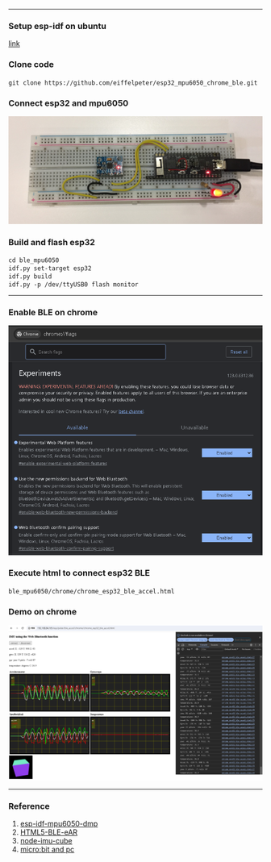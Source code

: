 ***

### Setup esp-idf on ubuntu
[link](https://docs.espressif.com/projects/esp-idf/en/latest/esp32/get-started/linux-macos-setup.html)
  

### Clone code
`git clone https://github.com/eiffelpeter/esp32_mpu6050_chrome_ble.git`


### Connect esp32 and mpu6050
![IMAGE ALT TEXT HERE](./img/00_esp32_mpu6050.JPG)


### Build and flash esp32
```
cd ble_mpu6050
idf.py set-target esp32
idf.py build
idf.py -p /dev/ttyUSB0 flash monitor
```

***

### Enable BLE on chrome
![IMAGE ALT TEXT HERE](./img/01_enable_chrome_flags.png)


### Execute html to connect esp32 BLE
`ble_mpu6050/chrome/chrome_esp32_ble_accel.html`


### Demo on chrome
[![IMAGE ALT TEXT HERE](./img/02_use_ble_on_chrome.png)](https://drive.google.com/file/d/14BpTHdKoWap-UEXso_6OFyd7D1gNAIAs/view?usp=sharing)

***

### Reference 
1. [esp-idf-mpu6050-dmp](https://github.com/nopnop2002/esp-idf-mpu6050-dmp)
2. [HTML5-BLE-eAR](https://github.com/bennyplo/HTML5-BLE-eAR/tree/master?tab=readme-ov-file)
3. [node-imu-cube](https://github.com/gregfedirko/node-imu-cube)
4. [micro:bit and pc](https://zenn.dev/saba/articles/6a177c00fd0550a2f78f)
